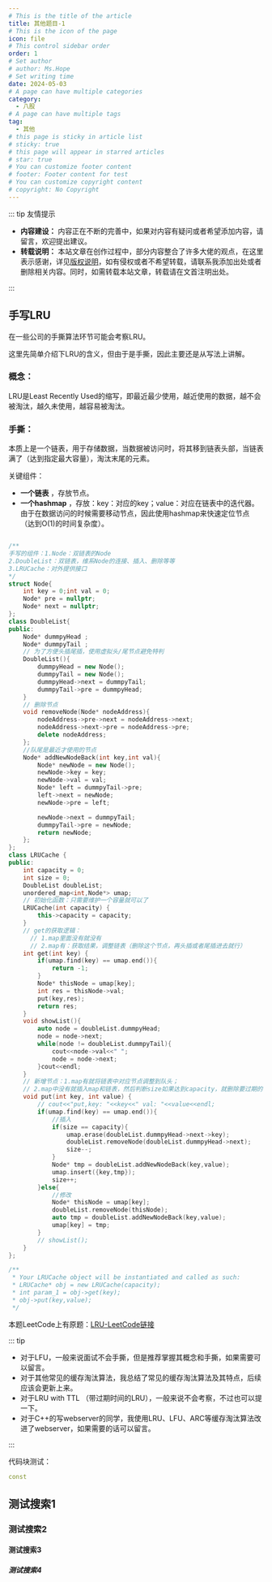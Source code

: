 ```yaml
---
# This is the title of the article
title: 其他题目-1
# This is the icon of the page
icon: file
# This control sidebar order
order: 1
# Set author
# author: Ms.Hope
# Set writing time
date: 2024-05-03
# A page can have multiple categories
category:
  - 八股
# A page can have multiple tags
tag:
  - 其他
# this page is sticky in article list
# sticky: true
# this page will appear in starred articles
# star: true
# You can customize footer content
# footer: Footer content for test
# You can customize copyright content
# copyright: No Copyright
---
```

::: tip 友情提示

- **内容建设：** 内容正在不断的完善中，如果对内容有疑问或者希望添加内容，请留言，欢迎提出建议。
- **转载说明：** 本站文章在创作过程中，部分内容整合了许多大佬的观点，在这里表示感谢，详见[版权说明][本站版权说明]，如有侵权或者不希望转载，请联系我添加出处或者删除相关内容。同时，如需转载本站文章，转载请在文首注明出处。

:::


## 手写LRU

在一些公司的手撕算法环节可能会考察LRU。

这里先简单介绍下LRU的含义，但由于是手撕，因此主要还是从写法上讲解。

### 概念：

LRU是Least Recently Used的缩写，即最近最少使用，越近使用的数据，越不会被淘汰，越久未使用，越容易被淘汰。

### 手撕：

本质上是一个链表，用于存储数据，当数据被访问时，将其移到链表头部，当链表满了（达到指定最大容量），淘汰末尾的元素。

关键组件：

- **一个链表** ，存放节点。
- **一个hashmap** ，存放：key：对应的key；value：对应在链表中的迭代器。由于在数据访问的时候需要移动节点，因此使用hashmap来快速定位节点（达到O(1)的时间复杂度）。

```C++

/**
手写的组件：1.Node：双链表的Node
2.DoubleList：双链表，维系Node的连接、插入、删除等等
3.LRUCache：对外提供接口
*/
struct Node{
    int key = 0;int val = 0;
    Node* pre = nullptr;
    Node* next = nullptr;
};
class DoubleList{
public:
    Node* dummpyHead ;
    Node* dummpyTail ;
    // 为了方便头插尾插，使用虚拟头/尾节点避免特判
    DoubleList(){
        dummpyHead = new Node();
        dummpyTail = new Node();
        dummpyHead->next = dummpyTail;
        dummpyTail->pre = dummpyHead;
    }
    // 删除节点
    void removeNode(Node* nodeAddress){
        nodeAddress->pre->next = nodeAddress->next;
        nodeAddress->next->pre = nodeAddress->pre;
        delete nodeAddress;
    };
    //队尾是最近才使用的节点
    Node* addNewNodeBack(int key,int val){
        Node* newNode = new Node();
        newNode->key = key;
        newNode->val = val;
        Node* left = dummpyTail->pre;
        left->next = newNode;
        newNode->pre = left;

        newNode->next = dummpyTail;
        dummpyTail->pre = newNode;
        return newNode;
    };
};
class LRUCache {
public:
    int capacity = 0;
    int size = 0;
    DoubleList doubleList;
    unordered_map<int,Node*> umap;
    // 初始化函数：只需要维护一个容量就可以了
    LRUCache(int capacity) {
        this->capacity = capacity;
    }
    // get的获取逻辑：
      // 1.map里面没有就没有 
      // 2.map有：获取结果，调整链表（删除这个节点，再头插或者尾插进去就行）
    int get(int key) {
        if(umap.find(key) == umap.end()){
            return -1;
        }
        Node* thisNode = umap[key];
        int res = thisNode->val;
        put(key,res);
        return res;
    }
    void showList(){
        auto node = doubleList.dummpyHead;
        node = node->next;
        while(node != doubleList.dummpyTail){
            cout<<node->val<<" ";
            node = node->next;
        }cout<<endl;
    }
    // 新增节点：1.map有就将链表中对应节点调整到队头；
    // 2.map中没有就插入map和链表，然后判断size如果达到capacity，就删除要过期的节点（map和DoubleList中都要删除）
    void put(int key, int value) {
        // cout<<"put,key: "<<key<<" val: "<<value<<endl;
        if(umap.find(key) == umap.end()){
            //插入
            if(size == capacity){ 
                umap.erase(doubleList.dummpyHead->next->key); 
                doubleList.removeNode(doubleList.dummpyHead->next);
                size--;
            }
            Node* tmp = doubleList.addNewNodeBack(key,value);
            umap.insert({key,tmp});
            size++;
        }else{
            //修改
            Node* thisNode = umap[key];
            doubleList.removeNode(thisNode);
            auto tmp = doubleList.addNewNodeBack(key,value);
            umap[key] = tmp;
        }
        // showList();
    }
};

/**
 * Your LRUCache object will be instantiated and called as such:
 * LRUCache* obj = new LRUCache(capacity);
 * int param_1 = obj->get(key);
 * obj->put(key,value);
 */

```
本题LeetCode上有原题：[LRU-LeetCode链接](https://leetcode.cn/problems/lru-cache/description/)

::: tip 

- 对于LFU，一般来说面试不会手撕，但是推荐掌握其概念和手撕，如果需要可以留言。
- 对于其他常见的缓存淘汰算法，我总结了常见的缓存淘汰算法及其特点，后续应该会更新上来。
- 对于LRU with TTL （带过期时间的LRU），一般来说不会考察，不过也可以提一下。
- 对于C++的写webserver的同学，我使用LRU、LFU、ARC等缓存淘汰算法改进了webserver，如果需要的话可以留言。

:::



<!-- TODO ： 缓存淘汰算法的总结 -->

代码块测试：
```c++
const
```

## 测试搜索1


### 测试搜索2
#### 测试搜索3
##### 测试搜索4




[本站版权说明]: /more_about/context.md